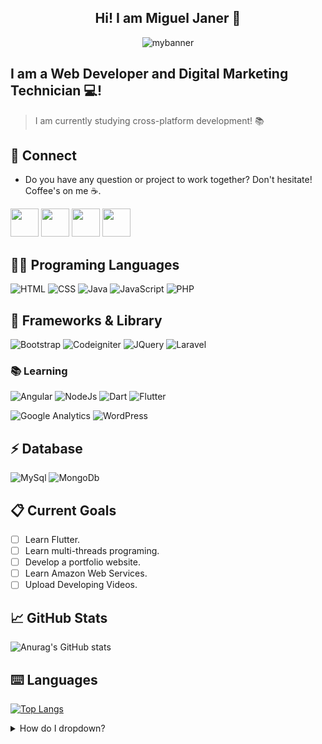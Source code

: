 <h2 align="center"> Hi! I am Miguel Janer 👋 </h2>
<p align="center">
  <img src="https://user-images.githubusercontent.com/32365541/201091703-58078469-46f3-4888-bd99-e1905bfc34d2.png" alt="mybanner">
</p>
<h2>I am a Web Developer and Digital Marketing Technician 💻!</h2>

> I am currently studying cross-platform development! 📚

## 📩 Connect
* Do you have any question or project to work together? Don't hesitate! Coffee's on me ☕.

<p align="left" >
      <a href="mailto:migueljanermudoy@gmail.com?Subject=I%20want%20propose%20you%20something" target="_blank" rel="noreferrer"><img src="https://user-images.githubusercontent.com/48330849/172060688-5e1bf6ca-7bb9-43a2-b202-001170434946.png"  width="45"></a>
        <a href="www.linkedin.com/in/miguel-janer-mudoy" target="_blank" rel="noreferrer"><img src="https://user-images.githubusercontent.com/48330849/172059761-c87c0437-c1b5-4e33-8d3e-e00adf4afc57.png"  width="45"></a>
    <a href="https://www.instagram.com/mikkejm/" target="_blank" rel="noreferrer"><img src="https://user-images.githubusercontent.com/48330849/172059811-e9699771-f560-4217-b698-d64db9b4fe1c.png"  width="45"></a>
      <a href="https://www.youtube.com/channel/UC1dABQSK47tmHBaC0rJAq2Q" target="_blank" rel="noreferrer"><img src="https://user-images.githubusercontent.com/48330849/172059795-66f4370f-8697-42b5-bcb4-b83ebc10f721.png"  width="45"></a>
</p>

## 👩‍💻 Programing Languages
![HTML](https://img.shields.io/badge/HTML5-E34F26?style=for-the-badge&logo=html5&logoColor=white)
![CSS](https://img.shields.io/badge/CSS3-1572B6?style=for-the-badge&logo=css3&logoColor=white)
![Java](https://img.shields.io/badge/java-%23ED8B00.svg?style=for-the-badge&logo=java&logoColor=white)
![JavaScript](https://img.shields.io/badge/JavaScript-323330?style=for-the-badge&logo=javascript&logoColor=F7DF1E)
![PHP](https://img.shields.io/badge/php-%23777BB4.svg?style=for-the-badge&logo=php&logoColor=white)
## 🚀 Frameworks & Library
![Bootstrap](https://img.shields.io/badge/Bootstrap-563D7C?style=for-the-badge&logo=bootstrap&logoColor=white)
![Codeigniter](https://img.shields.io/badge/Codeigniter-EF4223?style=for-the-badge&logo=codeigniter&logoColor=white)
![JQuery](https://img.shields.io/badge/jQuery-0769AD?style=for-the-badge&logo=jquery&logoColor=white)
![Laravel](https://img.shields.io/badge/Laravel-FF2D20?style=for-the-badge&logo=laravel&logoColor=white)
### 📚 Learning
![Angular](https://img.shields.io/badge/Angular-DD0031?style=for-the-badge&logo=angular&logoColor=white)
![NodeJs](https://img.shields.io/badge/Node.js-339933?style=for-the-badge&logo=nodedotjs&logoColor=white)
![Dart](https://img.shields.io/badge/Dart-0175C2?style=for-the-badge&logo=dart&logoColor=white)
![Flutter](https://img.shields.io/badge/Flutter-02569B?style=for-the-badge&logo=flutter&logoColor=white)



![Google Analytics](https://img.shields.io/badge/Google%20Analytics-E37400?style=for-the-badge&logo=google%20analytics&logoColor=white)
![WordPress](https://img.shields.io/badge/Wordpress-21759B?style=for-the-badge&logo=wordpress&logoColor=white)
## ⚡ Database
![MySql](https://img.shields.io/badge/MySQL-005C84?style=for-the-badge&logo=mysql&logoColor=white)
![MongoDb](https://img.shields.io/badge/MongoDB-4EA94B?style=for-the-badge&logo=mongodb&logoColor=white)

## 📋 Current Goals
- [ ] Learn Flutter. 
- [ ] Learn multi-threads programing.
- [ ] Develop a portfolio website.
- [ ] Learn Amazon Web Services.
- [ ] Upload Developing Videos.

## 📈 GitHub Stats 
![Anurag's GitHub stats](https://github-readme-stats.vercel.app/api?username=migueljaner&show_icons=true&theme=tokyonight)

## ⌨️ Languages 
[![Top Langs](https://github-readme-stats.vercel.app/api/top-langs/?username=migueljaner&layout=compact&theme=tokyonight)](https://github.com/Lagaress/github-readme-stats)

<details>
<summary>How do I dropdown?</summary>
<br>
  
<div style="display: flex;">
  
![HTML](https://img.shields.io/badge/HTML5-E34F26?style=for-the-badge&logo=html5&logoColor=white)
  
![CSS](https://img.shields.io/badge/CSS3-1572B6?style=for-the-badge&logo=css3&logoColor=white)
  
![Java](https://img.shields.io/badge/java-%23ED8B00.svg?style=for-the-badge&logo=java&logoColor=white)
  
![JavaScript](https://img.shields.io/badge/JavaScript-323330?style=for-the-badge&logo=javascript&logoColor=F7DF1E)
  
![PHP](https://img.shields.io/badge/php-%23777BB4.svg?style=for-the-badge&logo=php&logoColor=white)
  
  </div>
  
</details>
